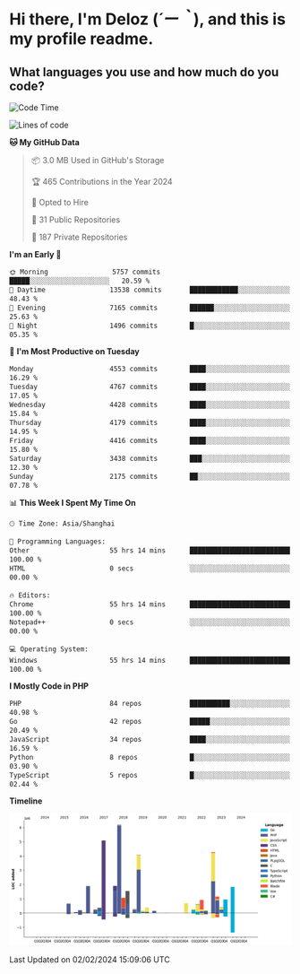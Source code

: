 # **Hi there, I'm Deloz (*´ー｀*), and this is my profile readme.**

## **What languages you use and how much do you code?**

<!--START_SECTION:waka-->
![Code Time](http://img.shields.io/badge/Code%20Time-3%2C293%20hrs%2054%20mins-blue)

![Lines of code](https://img.shields.io/badge/From%20Hello%20World%20I%27ve%20Written-35.7%20million%20lines%20of%20code-blue)

**🐱 My GitHub Data** 

> 📦 3.0 MB Used in GitHub's Storage 
 > 
> 🏆 465 Contributions in the Year 2024
 > 
> 💼 Opted to Hire
 > 
> 📜 31 Public Repositories 
 > 
> 🔑 187 Private Repositories 
 > 
**I'm an Early 🐤** 

```text
🌞 Morning                5757 commits        █████░░░░░░░░░░░░░░░░░░░░   20.59 % 
🌆 Daytime                13538 commits       ████████████░░░░░░░░░░░░░   48.43 % 
🌃 Evening                7165 commits        ██████░░░░░░░░░░░░░░░░░░░   25.63 % 
🌙 Night                  1496 commits        █░░░░░░░░░░░░░░░░░░░░░░░░   05.35 % 
```
📅 **I'm Most Productive on Tuesday** 

```text
Monday                   4553 commits        ████░░░░░░░░░░░░░░░░░░░░░   16.29 % 
Tuesday                  4767 commits        ████░░░░░░░░░░░░░░░░░░░░░   17.05 % 
Wednesday                4428 commits        ████░░░░░░░░░░░░░░░░░░░░░   15.84 % 
Thursday                 4179 commits        ████░░░░░░░░░░░░░░░░░░░░░   14.95 % 
Friday                   4416 commits        ████░░░░░░░░░░░░░░░░░░░░░   15.80 % 
Saturday                 3438 commits        ███░░░░░░░░░░░░░░░░░░░░░░   12.30 % 
Sunday                   2175 commits        ██░░░░░░░░░░░░░░░░░░░░░░░   07.78 % 
```


📊 **This Week I Spent My Time On** 

```text
🕑︎ Time Zone: Asia/Shanghai

💬 Programming Languages: 
Other                    55 hrs 14 mins      █████████████████████████   100.00 % 
HTML                     0 secs              ░░░░░░░░░░░░░░░░░░░░░░░░░   00.00 % 

🔥 Editors: 
Chrome                   55 hrs 14 mins      █████████████████████████   100.00 % 
Notepad++                0 secs              ░░░░░░░░░░░░░░░░░░░░░░░░░   00.00 % 

💻 Operating System: 
Windows                  55 hrs 14 mins      █████████████████████████   100.00 % 
```

**I Mostly Code in PHP** 

```text
PHP                      84 repos            ██████████░░░░░░░░░░░░░░░   40.98 % 
Go                       42 repos            █████░░░░░░░░░░░░░░░░░░░░   20.49 % 
JavaScript               34 repos            ████░░░░░░░░░░░░░░░░░░░░░   16.59 % 
Python                   8 repos             █░░░░░░░░░░░░░░░░░░░░░░░░   03.90 % 
TypeScript               5 repos             █░░░░░░░░░░░░░░░░░░░░░░░░   02.44 % 
```



**Timeline**

![Lines of Code chart](https://raw.githubusercontent.com/deloz/deloz/main/assets/bar_graph.png)


 Last Updated on 02/02/2024 15:09:06 UTC
<!--END_SECTION:waka-->
